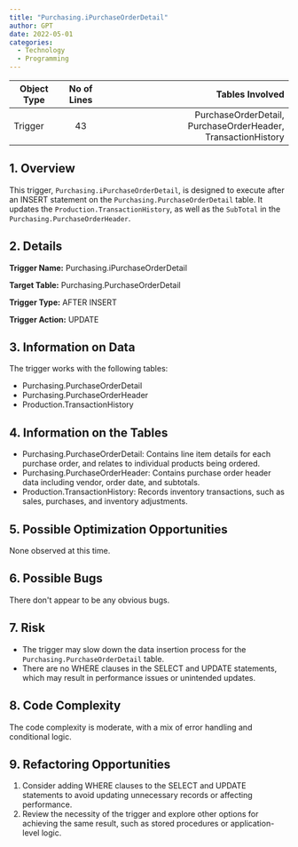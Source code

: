 ```yaml
---
title: "Purchasing.iPurchaseOrderDetail"
author: GPT
date: 2022-05-01
categories:
  - Technology
  - Programming
---
```


| Object Type   |       No of Lines      |  Tables Involved |
|----------|:-------------:|------:|
| Trigger |  43 | PurchaseOrderDetail, PurchaseOrderHeader, TransactionHistory |

## 1. Overview

This trigger, `Purchasing.iPurchaseOrderDetail`, is designed to execute after an INSERT statement on the `Purchasing.PurchaseOrderDetail` table. It updates the `Production.TransactionHistory`, as well as the `SubTotal` in the `Purchasing.PurchaseOrderHeader`.

## 2. Details

**Trigger Name:** Purchasing.iPurchaseOrderDetail

**Target Table:** Purchasing.PurchaseOrderDetail

**Trigger Type:** AFTER INSERT

**Trigger Action:** UPDATE

## 3. Information on Data

The trigger works with the following tables:

- Purchasing.PurchaseOrderDetail
- Purchasing.PurchaseOrderHeader
- Production.TransactionHistory

## 4. Information on the Tables

- Purchasing.PurchaseOrderDetail: Contains line item details for each purchase order, and relates to individual products being ordered.
- Purchasing.PurchaseOrderHeader: Contains purchase order header data including vendor, order date, and subtotals.
- Production.TransactionHistory: Records inventory transactions, such as sales, purchases, and inventory adjustments.

## 5. Possible Optimization Opportunities

None observed at this time.

## 6. Possible Bugs

There don't appear to be any obvious bugs.

## 7. Risk

- The trigger may slow down the data insertion process for the `Purchasing.PurchaseOrderDetail` table.
- There are no WHERE clauses in the SELECT and UPDATE statements, which may result in performance issues or unintended updates.

## 8. Code Complexity

The code complexity is moderate, with a mix of error handling and conditional logic.

## 9. Refactoring Opportunities

1. Consider adding WHERE clauses to the SELECT and UPDATE statements to avoid updating unnecessary records or affecting performance.
2. Review the necessity of the trigger and explore other options for achieving the same result, such as stored procedures or application-level logic.